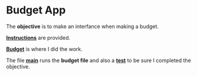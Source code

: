 # Budget App

The **objective** is to make an interfance when making a budget.

[**Instructions**](https://github.com/LautaroOchotorena/Scientific-Computing-with-Python-Freecodecamp/blob/main/Budget%20App/Instructions.md) are provided.

[**Budget**](https://github.com/LautaroOchotorena/Scientific-Computing-with-Python-Freecodecamp/blob/main/Budget%20App/budget.py) is where I did the work.

The file [**main**](https://github.com/LautaroOchotorena/Scientific-Computing-with-Python-Freecodecamp/blob/main/Budget%20App/main.py) runs the **budget file** and also a [**test**](https://github.com/LautaroOchotorena/Scientific-Computing-with-Python-Freecodecamp/blob/main/Budget%20App/test_module.py) to be sure I completed the objective.
